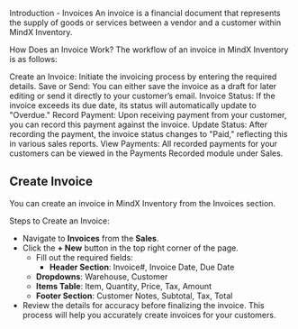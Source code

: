Introduction - Invoices
An invoice is a financial document that represents the supply of goods or services between a vendor and a customer within MindX Inventory.

How Does an Invoice Work?
The workflow of an invoice in MindX Inventory is as follows:

Create an Invoice: Initiate the invoicing process by entering the required details.
Save or Send: You can either save the invoice as a draft for later editing or send it directly to your customer’s email.
Invoice Status: If the invoice exceeds its due date, its status will automatically update to "Overdue."
Record Payment: Upon receiving payment from your customer, you can record this payment against the invoice.
Update Status: After recording the payment, the invoice status changes to "Paid," reflecting this in various sales reports.
View Payments: All recorded payments for your customers can be viewed in the Payments Recorded module under Sales.

## **Create Invoice**

You can create an invoice in MindX Inventory from the Invoices section.

Steps to Create an Invoice:

- Navigate to **Invoices** from the **Sales**.
- Click the **+ New** button in the top right corner of the page.
  - Fill out the required fields:
    - **Header Section**: Invoice#, Invoice Date, Due Date
  - **Dropdowns**: Warehouse, Customer
  - **Items Table**: Item, Quantity, Price, Tax, Amount
  - **Footer Section**: Customer Notes, Subtotal, Tax, Total
- Review the details for accuracy before finalizing the invoice.
  This process will help you accurately create invoices for your customers.
